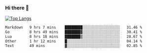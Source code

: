 ### Hi there 👋

<!--
**3Xpl0it3r/3Xpl0it3r** is a ✨ _special_ ✨ repository because its `README.md` (this file) appears on your GitHub profile.

Here are some ideas to get you started:

- 🔭 I’m currently working on ...
- 🌱 I’m currently learning ...
- 👯 I’m looking to collaborate on ...
- 🤔 I’m looking for help with ...
- 💬 Ask me about ...
- 📫 How to reach me: ...
- 😄 Pronouns: ...
- ⚡ Fun fact: ...
-->


[![Top Langs](https://github-readme-stats.vercel.app/api/top-langs/?username=3Xpl0it3r&layout=compact)](https://github.com/3Xpl0it3r/3Xpl0it3r)

<!--START_SECTION:waka-->

```txt
Markdown   9 hrs 7 mins    ████████░░░░░░░░░░░░░░░░░   31.46 %
Go         8 hrs 49 mins   ███████▓░░░░░░░░░░░░░░░░░   30.41 %
Lua        8 hrs 18 mins   ███████▒░░░░░░░░░░░░░░░░░   28.67 %
Other      1 hr 12 mins    █░░░░░░░░░░░░░░░░░░░░░░░░   04.14 %
Text       49 mins         ▓░░░░░░░░░░░░░░░░░░░░░░░░   02.85 %
```

<!--END_SECTION:waka-->
